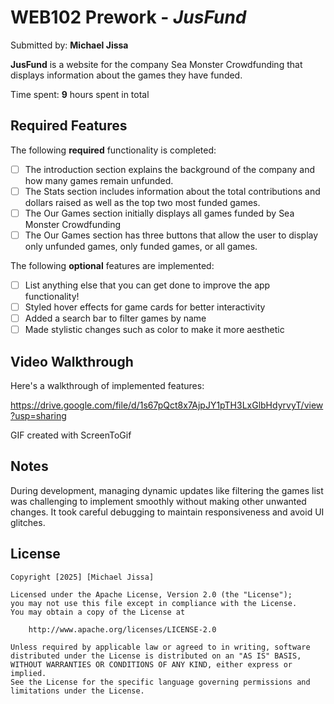 # WEB102 Prework - *JusFund*

Submitted by: **Michael Jissa**

**JusFund** is a website for the company Sea Monster Crowdfunding that displays information about the games they have funded.

Time spent: **9** hours spent in total

## Required Features

The following **required** functionality is completed:

* [ ] The introduction section explains the background of the company and how many games remain unfunded.
* [ ] The Stats section includes information about the total contributions and dollars raised as well as the top two most funded games.
* [ ] The Our Games section initially displays all games funded by Sea Monster Crowdfunding
* [ ] The Our Games section has three buttons that allow the user to display only unfunded games, only funded games, or all games.

The following **optional** features are implemented:

* [ ] List anything else that you can get done to improve the app functionality!
* [ ] Styled hover effects for game cards for better interactivity
* [ ] Added a search bar to filter games by name
* [ ] Made stylistic changes such as color to make it more aesthetic
## Video Walkthrough

Here's a walkthrough of implemented features:

https://drive.google.com/file/d/1s67pQct8x7AjpJY1pTH3LxGlbHdyrvyT/view?usp=sharing

<!-- Replace this with whatever GIF tool you used! -->
GIF created with ScreenToGif  
<!-- Recommended tools:
[Kap](https://getkap.co/) for macOS
[ScreenToGif](https://www.screentogif.com/) for Windows
[peek](https://github.com/phw/peek) for Linux. -->

## Notes

During development, managing dynamic updates like filtering the games list was challenging to implement smoothly without making other unwanted changes. It took careful debugging to maintain responsiveness and avoid UI glitches.
## License

    Copyright [2025] [Michael Jissa]

    Licensed under the Apache License, Version 2.0 (the "License");
    you may not use this file except in compliance with the License.
    You may obtain a copy of the License at

        http://www.apache.org/licenses/LICENSE-2.0

    Unless required by applicable law or agreed to in writing, software
    distributed under the License is distributed on an "AS IS" BASIS,
    WITHOUT WARRANTIES OR CONDITIONS OF ANY KIND, either express or implied.
    See the License for the specific language governing permissions and
    limitations under the License.

